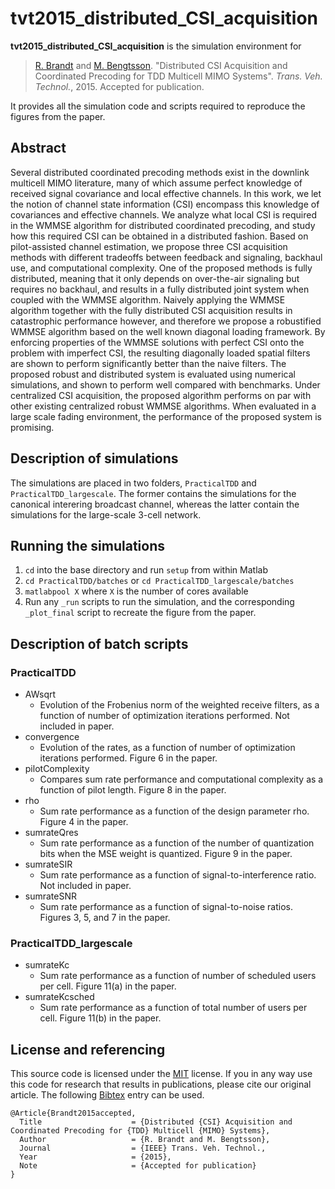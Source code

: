 tvt2015_distributed_CSI_acquisition
====

**tvt2015_distributed_CSI_acquisition** is the simulation environment for
> [R. Brandt][rabr5411] and [M. Bengtsson][matben]. "Distributed CSI Acquisition and Coordinated
Precoding for TDD Multicell MIMO Systems". *Trans. Veh. Technol.*, 2015. Accepted for publication.

It provides all the simulation code and scripts required to reproduce the 
figures from the paper.

## Abstract
Several distributed coordinated precoding methods exist in the downlink multicell MIMO literature, many of which assume perfect knowledge of received signal covariance and local effective channels. In this work, we let the notion of channel state information (CSI) encompass this knowledge of covariances and effective channels. We analyze what local CSI is required in the WMMSE algorithm for distributed coordinated precoding, and study how this required CSI can be obtained in a distributed fashion. Based on pilot-assisted channel estimation, we propose three CSI acquisition methods with different tradeoffs between feedback and signaling, backhaul use, and computational complexity. One of the proposed methods is fully distributed, meaning that it only depends on over-the-air signaling but requires no backhaul, and results in a fully distributed joint system when coupled with the WMMSE algorithm. Naively applying the WMMSE algorithm together with the fully distributed CSI acquisition results in catastrophic performance however, and therefore we propose a robustified WMMSE algorithm based on the well known diagonal loading framework. By enforcing properties of the WMMSE solutions with perfect CSI onto the problem with imperfect CSI, the resulting diagonally loaded spatial filters are shown to perform significantly better than the naive filters. The proposed robust and distributed system is evaluated using numerical simulations, and shown to perform well compared with benchmarks. Under centralized CSI acquisition, the proposed algorithm performs on par with other existing centralized robust WMMSE algorithms. When evaluated in a large scale fading environment, the performance of the proposed system is promising.

## Description of simulations
The simulations are placed in two folders, `PracticalTDD` and `PracticalTDD_largescale`. The former contains the simulations for the canonical interering broadcast channel, whereas the latter contain the simulations for the large-scale 3-cell network.

## Running the simulations
1. `cd` into the base directory and run `setup` from within Matlab
2. `cd PracticalTDD/batches` or `cd PracticalTDD_largescale/batches`
3. `matlabpool X` where `X` is the number of cores available
4. Run any `_run` scripts to run the simulation, and the corresponding 
   `_plot_final` script to recreate the figure from the paper.

## Description of batch scripts
### PracticalTDD
- AWsqrt
  - Evolution of the Frobenius norm of the weighted receive filters, as a function of number of optimization iterations performed. Not included in paper.
- convergence
  - Evolution of the rates, as a function of number of optimization iterations performed. Figure 6 in the paper.
- pilotComplexity
  - Compares sum rate performance and computational complexity as a function of pilot length. Figure 8 in the paper.
- rho
  - Sum rate performance as a function of the design parameter rho. Figure 4 in the paper.
- sumrateQres
  - Sum rate performance as a function of the number of quantization bits when the MSE weight is quantized. Figure 9 in the paper.
- sumrateSIR
  - Sum rate performance as a function of signal-to-interference ratio. Not included in paper.
- sumrateSNR
  - Sum rate performance as a function of signal-to-noise ratios. Figures 3, 5, and 7 in the paper.

### PracticalTDD_largescale
- sumrateKc
  - Sum rate performance as a function of number of scheduled users per cell. Figure 11(a) in the paper.
- sumrateKcsched
  - Sum rate performance as a function of total number of users per cell. Figure 11(b) in the paper.

## License and referencing
This source code is licensed under the [MIT][mit] license. If you in any way use this code for research that results in publications, please cite our original article. The following [Bibtex][bibtex] entry can be used.

```
@Article{Brandt2015accepted,
  Title                    = {Distributed {CSI} Acquisition and Coordinated Precoding for {TDD} Multicell {MIMO} Systems},
  Author                   = {R. Brandt and M. Bengtsson},
  Journal                  = {IEEE} Trans. Veh. Technol.,
  Year                     = {2015},
  Note                     = {Accepted for publication}
}
```

[rabr5411]: http://www.kth.se/profile/rabr5411
[matben]: http://www.kth.se/profile/matben
[mit]: http://choosealicense.com/licenses/mit
[bibtex]: http://www.bibtex.org/
